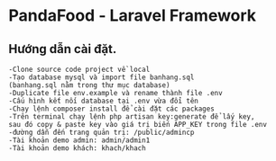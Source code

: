 # PandaFood - Laravel Framework


## Hướng dẫn cài đặt.
	-Clone source code project về local
    -Tạo database mysql và import file banhang.sql
    (banhang.sql nằm trong thư mục database)
	-Duplicate file env.example và rename thành file .env
    -Cấu hình kết nối database tại .env vừa đổi tên 
	-Chạy lệnh composer install để cài đặt các packages
	-Trên terminal chạy lệnh php artisan key:generate để lấy key,
	sau đó copy & paste key vào giá trị biến APP_KEY trong file .env
    -đường dẫn đến trang quản trị: /public/admincp
    -Tài khoản demo admin: admin/admin1
    -Tài khoản demo khách: khach/khach
